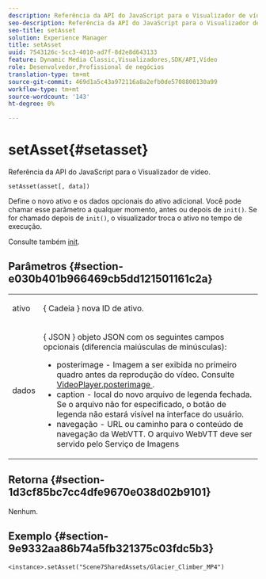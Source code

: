 ```yaml
---
description: Referência da API do JavaScript para o Visualizador de vídeo.
seo-description: Referência da API do JavaScript para o Visualizador de vídeo.
seo-title: setAsset
solution: Experience Manager
title: setAsset
uuid: 7543126c-5cc3-4010-ad7f-8d2e8d643133
feature: Dynamic Media Classic,Visualizadores,SDK/API,Vídeo
role: Desenvolvedor,Profissional de negócios
translation-type: tm+mt
source-git-commit: 469d1a5c43a972116a8a2efb0de5708800130a99
workflow-type: tm+mt
source-wordcount: '143'
ht-degree: 0%

---
```



# setAsset{#setasset}

Referência da API do JavaScript para o Visualizador de vídeo.

`setAsset(asset[, data])`

Define o novo ativo e os dados opcionais do ativo adicional. Você pode chamar esse parâmetro a qualquer momento, antes ou depois de `init()`. Se for chamado depois de `init()`, o visualizador troca o ativo no tempo de execução.

Consulte também [init](../../../c-html5-s7-aem-asset-viewers/c-html5-video-reference/c-html5-video-viewer-20-javascriptapiref/r-html5-video-viewer-20-javascriptapiref-init.md#reference-3b570ba8b35045d6b30fb178c21a66c6).

## Parâmetros {#section-e030b401b966469cb5dd121501161c2a}

<table id="table_896DFF34A68A403DB93A6D597461A573"> 
 <tbody> 
  <tr> 
   <td colname="col1"> <p> <span class="codeph"> ativo  </span> </p> </td> 
   <td colname="col2"> <p>{ <span class="codeph"> Cadeia </span>} nova ID de ativo. </p> </td> 
  </tr> 
  <tr> 
   <td colname="col1"> <p> <span class="codeph"> dados  </span> </p> </td> 
   <td colname="col2"> <p>{ <span class="codeph"> JSON </span>} objeto JSON com os seguintes campos opcionais (diferencia maiúsculas de minúsculas): </p> <p> 
     <ul id="ul_26121393BC7145FF8A43C05ACCBEFF36"> 
      <li id="li_DA50E073F3D4460CBC34243A2CBCC895"> <span class="codeph"> posterimage  </span> - Imagem a ser exibida no primeiro quadro antes da reprodução do vídeo. Consulte <a href="../../../c-html5-s7-aem-asset-viewers/c-html5-video-reference/c-html5-video-cmdref/r-html5-video-viewer-conf-attrib-videoplayer-posterimage.md#reference-9739abeeb9f64c02b5d2f7a0d1706103" format="dita" scope="local"> VideoPlayer.posterimage </a>. </li> 
      <li id="li_BBFF3965B69A4AC8A469FDB69097B25A"> <span class="codeph"> caption  </span> - local do novo arquivo de legenda fechada. Se o arquivo não for especificado, o botão de legenda não estará visível na interface do usuário. </li> 
      <li id="li_4659E82D38EB4438AAA04FDEAF21B087"> <span class="codeph"> navegação  </span> - URL ou caminho para o conteúdo de navegação da WebVTT. O arquivo WebVTT deve ser servido pelo Serviço de Imagens </li> 
     </ul> </p> </td> 
  </tr> 
 </tbody> 
</table>

## Retorna {#section-1d3cf85bc7cc4dfe9670e038d02b9101}

Nenhum.

## Exemplo {#section-9e9332aa86b74a5fb321375c03fdc5b3}

```
<instance>.setAsset("Scene7SharedAssets/Glacier_Climber_MP4")
```

